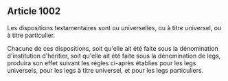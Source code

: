 Article 1002
----
Les dispositions testamentaires sont ou universelles, ou à titre universel, ou à
titre particulier.

Chacune de ces dispositions, soit qu'elle ait été faite sous la dénomination
d'institution d'héritier, soit qu'elle ait été faite sous la dénomination de
legs, produira son effet suivant les règles ci-après établies pour les legs
universels, pour les legs à titre universel, et pour les legs particuliers.
